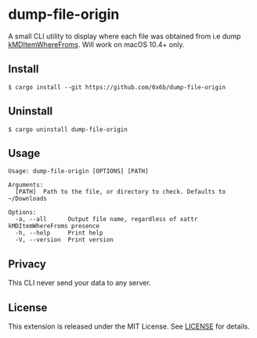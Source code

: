 # dump-file-origin

A small CLI utility to display where each file was obtained from i.e dump [kMDItemWhereFroms](https://developer.apple.com/documentation/coreservices/kmditemwherefroms). Will work on macOS 10.4+ only. 

## Install

```console
$ cargo install --git https://github.com/0x6b/dump-file-origin
```

## Uninstall

```console
$ cargo uninstall dump-file-origin
```

## Usage

```
Usage: dump-file-origin [OPTIONS] [PATH]

Arguments:
  [PATH]  Path to the file, or directory to check. Defaults to ~/Downloads

Options:
  -a, --all      Output file name, regardless of xattr kMDItemWhereFroms presence
  -h, --help     Print help
  -V, --version  Print version
```

## Privacy

This CLI never send your data to any server.

## License

This extension is released under the MIT License. See [LICENSE](LICENSE) for details.
